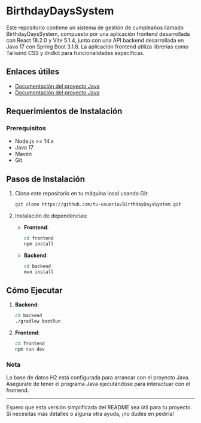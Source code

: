 # BirthdayDaysSystem

Este repositorio contiene un sistema de gestión de cumpleaños llamado BirthdayDaysSystem, compuesto por una aplicación frontend desarrollada con React 18.2.0 y Vite 5.1.4, junto con una API backend desarrollada en Java 17 con Spring Boot 3.1.8. La aplicación frontend utiliza librerías como Tailwind CSS y dndkit para funcionalidades específicas.

## Enlaces útiles
- [Documentación del proyecto Java](URL_del_archivo_o_página)
- [Documentación del proyecto Java](URL_del_archivo_o_página)

## Requerimientos de Instalación

### Prerequisitos
- Node.js >= 14.x
- Java 17
- Maven
- Git

## Pasos de Instalación

1. Clona este repositorio en tu máquina local usando Git:
   ```bash
   git clone https://github.com/tu-usuario/BirthdayDaysSystem.git
   ```

2. Instalación de dependencias:
   - **Frontend**:
     ```bash
     cd frontend
     npm install
     ```
   - **Backend**:
     ```bash
     cd backend
     mvn install
     ```

## Cómo Ejecutar

1. **Backend**:
   ```bash
   cd backend
   ./gradlew bootRun
   ```

2. **Frontend**:
   ```bash
   cd frontend
   npm run dev
   ```

### Nota

La base de datos H2 está configurada para arrancar con el proyecto Java. Asegúrate de tener el programa Java ejecutándose para interactuar con el frontend.

---

Espero que esta versión simplificada del README sea útil para tu proyecto. Si necesitas más detalles o alguna otra ayuda, ¡no dudes en pedirla!
